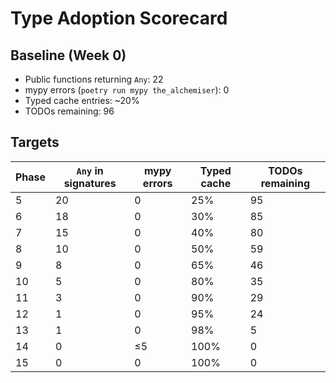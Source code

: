 # Type Adoption Scorecard

## Baseline (Week 0)
- Public functions returning `Any`: 22
- mypy errors (`poetry run mypy the_alchemiser`): 0
- Typed cache entries: ~20%
- TODOs remaining: 96

## Targets
| Phase | `Any` in signatures | mypy errors | Typed cache | TODOs remaining |
|-------|---------------------|-------------|-------------|-----------------|
|5|20|0|25%|95|
|6|18|0|30%|85|
|7|15|0|40%|80|
|8|10|0|50%|59|
|9|8|0|65%|46|
|10|5|0|80%|35|
|11|3|0|90%|29|
|12|1|0|95%|24|
|13|1|0|98%|5|
|14|0|≤5|100%|0|
|15|0|0|100%|0|

